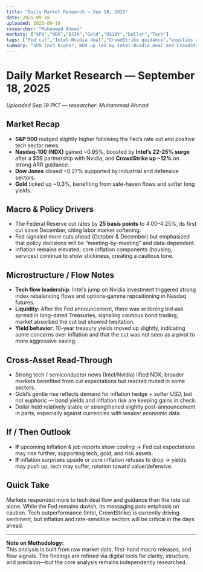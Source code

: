 ```yaml
---
title: "Daily Market Research — Sep 18, 2025"
date: 2025-09-18
uploaded: 2025-09-19
researcher: "Muhammad Ahmad"
markets: ["SPX","NDX","DJIA","Gold","US10Y","Dollar","Tech"]
tags: ["Fed cut","Intel-Nvidia deal","CrowdStrike guidance","equities record","yields mixed"]
summary: "SPX inch higher; NDX up led by Intel-Nvidia deal and CrowdStrike guidance; DJIA modestly positive; gold gains; Fed signals gradual cuts."
---
```

# Daily Market Research — September 18, 2025  
*Uploaded Sep 19 PKT — researcher: Muhammad Ahmad*

## Market Recap
- **S&P 500** nudged slightly higher following the Fed’s rate cut and positive tech sector news.  
- **Nasdaq-100 (NDX)** gained ~0.95%, boosted by **Intel’s 22-25% surge** after a $5B partnership with Nvidia, and **CrowdStrike up ~12%** on strong ARR guidance.  
- **Dow Jones** closed +0.27% supported by industrial and defensive sectors.   
- **Gold** ticked up ~0.3%, benefiting from safe-haven flows and softer long yields.   

## Macro & Policy Drivers
- The Federal Reserve cut rates by **25 basis points** to 4.00–4.25%, its first cut since December, citing labor market softening.   
- Fed signaled more cuts ahead (October & December) but emphasized that policy decisions will be “meeting-by-meeting” and data-dependent.  
- Inflation remains elevated; core inflation components (housing, services) continue to show stickiness, creating a cautious tone.   

## Microstructure / Flow Notes
- **Tech flow leadership**: Intel’s jump on Nvidia investment triggered strong index rebalancing flows and options‐gamma repositioning in Nasdaq futures.  
- **Liquidity**: After the Fed announcement, there was widening bid‐ask spread in long-dated Treasuries, signaling cautious bond trading; market absorbed the cut but showed hesitation.  
- **Yield behavior**: 10-year treasury yields moved up slightly, indicating some concerns over inflation and that the cut was not seen as a pivot to more aggressive easing.  

## Cross-Asset Read-Through
- Strong tech / semiconductor news (Intel/Nvidia) lifted NDX; broader markets benefited from cut expectations but reacted muted in some sectors.  
- Gold’s gentle rise reflects demand for inflation hedge + softer USD, but not euphoric — bond yields and inflation risk are keeping gains in check.  
- Dollar held relatively stable or strengthened slightly post-announcement in parts, especially against currencies with weaker economic data.  

## If / Then Outlook
- **If** upcoming inflation & job reports show cooling → Fed cut expectations may rise further, supporting tech, gold, and risk assets.  
- **If** inflation surprises upside or core inflation refuses to drop → yields may push up, tech may suffer, rotation toward value/defensive.  

## Quick Take
Markets responded more to tech deal flow and guidance than the rate cut alone. While the Fed remains dovish, its messaging puts emphasis on caution. Tech outperformance (Intel, CrowdStrike) is currently driving sentiment, but inflation and rate-sensitive sectors will be critical in the days ahead.

---

**Note on Methodology:**  
This analysis is built from raw market data, first-hand macro releases, and flow signals. The findings are refined via digital tools for clarity, structure, and precision—but the core analysis remains independently researched.

```
